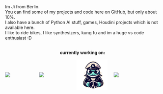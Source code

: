 <div align="center">
 <div style="display: flex; flex-direction: column; align-items: center;">

  <div align="left" >
      Im Ji from Berlin. <br>You can find some of my projects and code here on GitHub, but only about 10%. <br> I also have a bunch of Python AI stuff, games, Houdini projects which is not available here.<br> I like to ride bikes, I like synthesizers, kung fu and im a huge vs code enthusiast :D
    </div></div>
 </div>
</div>
<br>
<div align="center">

 **currently working on:**
</div>
<div align="center">
 <div style="display: flex; justify-content: space-between; align-items: center;">
    <img src="https://github.com/ji-soft/kubyplexer/blob/main/images/kubyplexernobg.jpg?raw=true" width="90" />
    <img src="https://github.com/ji-soft/ji_ui/blob/master/images/ji_ui_mascot_3.png?raw=true" width="100" />
    <img src="https://github.com/ji-podhead/protobuffctl/blob/main/docs/protobuffctl.png?raw=true" width="100" />
      <img src="https://github.com/ji-soft/ji-soft/blob/main/result1709804787-ezgif.com-resize.gif?raw=true" object-fit="contain" align="right" width="150" />
 </div>
</div>


